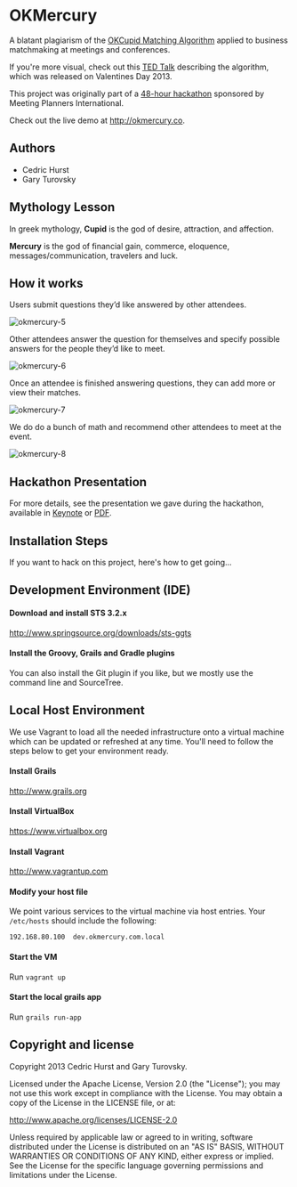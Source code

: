 # OKMercury

A blatant plagiarism of the [OKCupid Matching Algorithm](http://www.okcupid.com/help/match-percentages) applied to 
business matchmaking at meetings and conferences.

If you're more visual, check out this [TED Talk](http://ed.ted.com/lessons/inside-okcupid-the-math-of-online-dating-christian-rudder) describing the algorithm, which was released on
Valentines Day 2013.

This project was originally part of a [48-hour hackathon](http://mpitechcon.com/hackathon/) sponsored by Meeting
Planners International.

Check out the live demo at http://okmercury.co.

## Authors

* Cedric Hurst
* Gary Turovsky

## Mythology Lesson

In greek mythology, **Cupid** is the god of desire, attraction, and affection.

**Mercury** is the god of financial gain, commerce, eloquence, messages/communication, travelers and luck.

## How it works

Users submit questions they’d like answered by other attendees.

![okmercury-5](https://f.cloud.github.com/assets/530343/166279/cf637856-7996-11e2-908a-f501d5df01dc.png)

Other attendees answer the question for themselves and specify possible answers for the people they’d like to meet.

![okmercury-6](https://f.cloud.github.com/assets/530343/166284/1ff9e4a8-7997-11e2-91a8-84adf259e2dc.png)

Once an attendee is finished answering questions, they can add more or view their matches.

![okmercury-7](https://f.cloud.github.com/assets/530343/166285/2ef831d0-7997-11e2-974d-ff191073682e.png)

We do do a bunch of math and recommend other attendees to meet at the event.

![okmercury-8](https://f.cloud.github.com/assets/530343/166287/43f82e82-7997-11e2-8faa-05d96a19859c.png)

## Hackathon Presentation

For more details, see the presentation we gave during the hackathon, available in
[Keynote](https://github.com/Spantree/okmercury/blob/develop/docs/mpi-presentation.key?raw=true) or
[PDF](https://github.com/Spantree/okmercury/blob/develop/docs/mpi-presentation.pdf?raw=true).

## Installation Steps

If you want to hack on this project, here's how to get going...

## Development Environment (IDE)

#### Download and install STS 3.2.x

http://www.springsource.org/downloads/sts-ggts

#### Install the Groovy, Grails and Gradle plugins

You can also install the Git plugin if you like, but we mostly use the command line and SourceTree.

## Local Host Environment

We use Vagrant to load all the needed infrastructure onto a virtual machine which can be updated or refreshed at any
time.  You'll need to follow the steps below to get your environment ready.

#### Install Grails

http://www.grails.org

#### Install VirtualBox

https://www.virtualbox.org

#### Install Vagrant

http://www.vagrantup.com

#### Modify your host file

We point various services to the virtual machine via host entries.  Your `/etc/hosts` should include the following:

```
192.168.80.100  dev.okmercury.com.local
```

#### Start the VM

Run `vagrant up`


#### Start the local grails app

Run `grails run-app`


## Copyright and license

Copyright 2013 Cedric Hurst and Gary Turovsky.

Licensed under the Apache License, Version 2.0 (the "License"); you may not use this work except in compliance with the License. You may obtain a copy of the License in the LICENSE file, or at:

http://www.apache.org/licenses/LICENSE-2.0

Unless required by applicable law or agreed to in writing, software distributed under the License is distributed on an "AS IS" BASIS, WITHOUT WARRANTIES OR CONDITIONS OF ANY KIND, either express or implied. See the License for the specific language governing permissions and limitations under the License.
